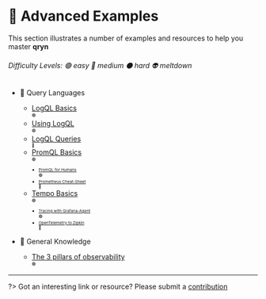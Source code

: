 # 🎱 Advanced Examples

This section illustrates a number of examples and resources to help you master **qryn**

###### Difficulty Levels: 🟢 easy 🔵 medium ⚫ hard 👽 meltdown


- 🔎 Query Languages
  -  [LogQL Basics](guide/logql.md)<div style="font-size: 8px;">🟢</font>
    - [Using LogQL](https://www.sobyte.net/post/2022-06/logql/)<div style="font-size: 8px;">🟢</font>
    - [LogQL Queries](https://grafana.com/docs/loki/latest/logql/log_queries/)<div style="font-size: 8px;">🔵</font>
  - [PromQL Basics](https://prometheus.io/docs/prometheus/latest/querying/basics/)<div style="font-size: 8px;">🟢</font>
    - [PromQL for Humans](https://timber.io/blog/promql-for-humans/)<div style="font-size: 8px;">🟢</font>
    - [Prometheus Cheat-Sheet](https://promlabs.com/promql-cheat-sheet/)<div style="font-size: 8px;">🔵</font>
  - [Tempo Basics](https://grafana.com/docs/grafana/latest/datasources/tempo/#query-traces)<div style="font-size: 8px;">🟢</font>
    - [Tracing with Grafana-Agent](https://grafana.com/blog/2020/11/17/tracing-with-the-grafana-cloud-agent-and-grafana-tempo/)<div style="font-size: 8px;">🟢</font>
    - [OpenTelemetry to Zipkin](https://opentelemetry.io/docs/reference/specification/trace/sdk_exporters/zipkin/)<div style="font-size: 8px;">🔵</font>


- 📖 General Knowledge
  - [The 3 pillars of observability](https://peter.bourgon.org/blog/2017/02/21/metrics-tracing-and-logging.html)<div style="font-size: 8px;">🟢</font>


---

?> Got an interesting link or resource? Please submit a [contribution](https://github.com/metrico/qryn-docs/edit/main/docs/examples.md)
